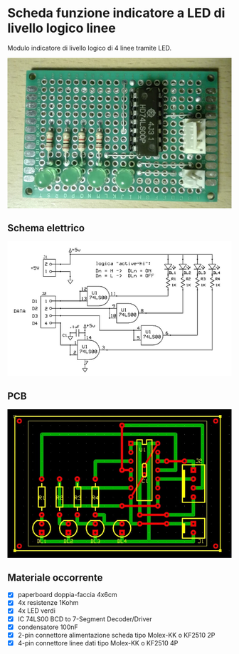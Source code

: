 # Scheda funzione indicatore a LED di livello logico linee
Modulo indicatore di livello logico di 4 linee tramite LED.

![sf-built](sf-04_built.jpg)


## Schema elettrico
![sf-schematic](sf-04_sch.jpg)


## PCB
![sf-pcb](sf-04_pcb.jpg)


## Materiale occorrente
- [x] paperboard doppia-faccia 4x6cm
- [x] 4x resistenze 1Kohm
- [x] 4x LED verdi
- [x] IC 74LS00 BCD to 7-Segment Decoder/Driver
- [x] condensatore 100nF
- [x] 2-pin connettore alimentazione scheda tipo Molex-KK o KF2510 2P
- [x] 4-pin connettore linee dati tipo Molex-KK o KF2510 4P